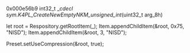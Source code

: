 0x000e56b9 int32_t __cdecl sym.K4PL_CreateNewEmptyNKM_unsigned_int_(uint32_t arg_8h)


let root = Respository.getRootItem(_);
Item.appendChildItem(&root, 0x75, "NISD");
Item.appendChildItem(&root, 3, "NISD");

Preset.setUseCompression(&root, true);
